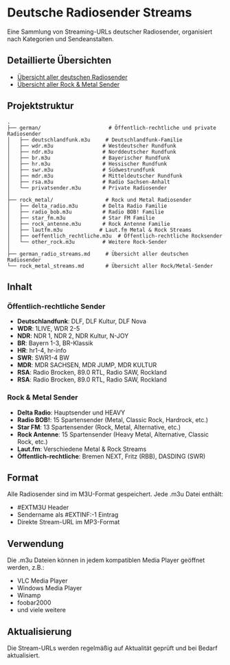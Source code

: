 # Deutsche Radiosender Streams

Eine Sammlung von Streaming-URLs deutscher Radiosender, organisiert nach Kategorien und Sendeanstalten.

## Detaillierte Übersichten
- [Übersicht aller deutschen Radiosender](german_radio_streams.md)
- [Übersicht aller Rock & Metal Sender](rock_metal_streams.md)

## Projektstruktur

```
.
├── german/                      # Öffentlich-rechtliche und private Radiosender
│   ├── deutschlandfunk.m3u     # Deutschlandfunk-Familie
│   ├── wdr.m3u                # Westdeutscher Rundfunk
│   ├── ndr.m3u                # Norddeutscher Rundfunk
│   ├── br.m3u                 # Bayerischer Rundfunk
│   ├── hr.m3u                 # Hessischer Rundfunk
│   ├── swr.m3u                # Südwestrundfunk
│   ├── mdr.m3u                # Mitteldeutscher Rundfunk
│   ├── rsa.m3u                # Radio Sachsen-Anhalt
│   └── privatsender.m3u       # Private Radiosender
│
├── rock_metal/                 # Rock und Metal Radiosender
│   ├── delta_radio.m3u        # Delta Radio Familie
│   ├── radio_bob.m3u          # Radio BOB! Familie
│   ├── star_fm.m3u            # Star FM Familie
│   ├── rock_antenne.m3u       # Rock Antenne Familie
│   ├── lautfm.m3u            # Laut.fm Metal & Rock Streams
│   ├── oeffentlich_rechtliche.m3u  # Öffentlich-rechtliche Rocksender
│   └── other_rock.m3u         # Weitere Rock-Sender
│
├── german_radio_streams.md     # Übersicht aller deutschen Radiosender
└── rock_metal_streams.md       # Übersicht aller Rock/Metal-Sender
```

## Inhalt

### Öffentlich-rechtliche Sender
- **Deutschlandfunk**: DLF, DLF Kultur, DLF Nova
- **WDR**: 1LIVE, WDR 2-5
- **NDR**: NDR 1, NDR 2, NDR Kultur, N-JOY
- **BR**: Bayern 1-3, BR-Klassik
- **HR**: hr1-4, hr-info
- **SWR**: SWR1-4 BW
- **MDR**: MDR SACHSEN, MDR JUMP, MDR KULTUR
- **RSA**: Radio Brocken, 89.0 RTL, Radio SAW, Rockland
- **RSA**: Radio Brocken, 89.0 RTL, Radio SAW, Rockland

### Rock & Metal Sender
- **Delta Radio**: Hauptsender und HEAVY
- **Radio BOB!**: 15 Spartensender (Metal, Classic Rock, Hardrock, etc.)
- **Star FM**: 13 Spartensender (Rock, Metal, Alternative, etc.)
- **Rock Antenne**: 15 Spartensender (Heavy Metal, Alternative, Classic Rock, etc.)
- **Laut.fm**: Verschiedene Metal & Rock Streams
- **Öffentlich-rechtliche**: Bremen NEXT, Fritz (RBB), DASDING (SWR)

## Format

Alle Radiosender sind im M3U-Format gespeichert. Jede .m3u Datei enthält:
- #EXTM3U Header
- Sendername als #EXTINF:-1 Eintrag
- Direkte Stream-URL im MP3-Format

## Verwendung

Die .m3u Dateien können in jedem kompatiblen Media Player geöffnet werden, z.B.:
- VLC Media Player
- Windows Media Player
- Winamp
- foobar2000
- und viele weitere

## Aktualisierung

Die Stream-URLs werden regelmäßig auf Aktualität geprüft und bei Bedarf aktualisiert.
